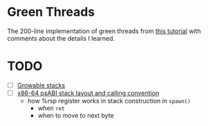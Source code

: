 # Green Threads

The 200-line implementation of green threads from [this tutorial](https://cfsamson.gitbook.io/green-threads-explained-in-200-lines-of-rust) with comments about the details I learned.

# TODO
- [ ] [Growable stacks](https://blog.cloudflare.com/how-stacks-are-handled-in-go/)
- [ ] [x86-64 psABI stack layout and calling convention](https://github.com/hjl-tools/x86-psABI/wiki/X86-psABI)
    - how %rsp register works in stack construction in `spawn()`
        - when `ret`
        - when to move to next byte
